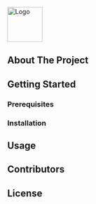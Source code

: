 <!-- PROJECT LOGO -->
<br />
  <a href="https://github.com/github_username/repo_name">
    <img src="images/logo.png" alt="Logo" width="80" height="80">
  </a>

## About The Project

## Getting Started

### Prerequisites

### Installation

## Usage

## Contributors

## License



